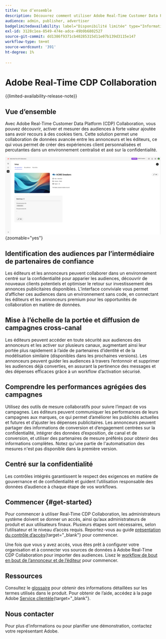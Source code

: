 ```yaml
---
title: Vue d’ensemble
description: Découvrez comment utiliser Adobe Real-Time Customer Data Platform (CDP) Collaboration pour découvrir, activer et mesurer des audiences à forte valeur ajoutée sans faire appel à des cookies tiers.
audience: admin, publisher, advertiser
badgelimitedavailability: label="Disponibilité limitée" type="Informative" url="https://helpx.adobe.com/legal/product-descriptions/real-time-customer-data-platform-collaboration.html newtab=true"
exl-id: 3128c1ea-8549-474e-adce-49b9b6802527
source-git-commit: dd1386f9371cb40285315d11e07b139d3115e147
workflow-type: tm+mt
source-wordcount: '391'
ht-degree: 1%

---
```


# Adobe Real-Time CDP Collaboration

{{limited-availability-release-note}}

## Vue d’ensemble

Avec Adobe Real-Time Customer Data Platform (CDP) Collaboration, vous pouvez découvrir, activer et mesurer des audiences à forte valeur ajoutée sans avoir recours à des cookies tiers. Cette solution permet une collaboration de données avancée entre les annonceurs et les éditeurs, ce qui vous permet de créer des expériences client personnalisées et percutantes dans un environnement centralisé et axé sur la confidentialité.

![Page d’accueil de Real-Time CDP Collaboration](/help/assets/overview/homepage.png){zoomable="yes"}

## Identification des audiences par l’intermédiaire de partenaires de confiance

Les éditeurs et les annonceurs peuvent collaborer dans un environnement centré sur la confidentialité pour apparier les audiences, découvrir de nouveaux clients potentiels et optimiser le retour sur investissement des annonces publicitaires disponibles. L’interface conviviale vous permet d’afficher ces audiences dans un environnement sans code, en connectant les éditeurs et les annonceurs premium pour les opportunités de collaboration en matière de données.

## Mise à l’échelle de la portée et diffusion de campagnes cross-canal

Les éditeurs peuvent accéder en toute sécurité aux audiences des annonceurs et les activer sur plusieurs canaux, augmentant ainsi leur portée plus rapidement à l’aide de partenaires d’identité et de la modélisation similaire (disponibles dans les prochaines versions). Les annonceurs peuvent guider les audiences à travers l’entonnoir et supprimer les audiences déjà converties, en assurant la pertinence des messages et des dépenses efficaces grâce à un workflow d’activation sécurisé.

## Comprendre les performances agrégées des campagnes

Utilisez des outils de mesure collaboratifs pour suivre l’impact de vos campagnes. Les éditeurs peuvent communiquer les performances de leurs campagnes aux marques, ce qui permet d’améliorer les publicités actuelles et futures et d’ajuster les dépenses publicitaires. Les annonceurs peuvent partager des informations de conversion et d’engagement centrées sur la confidentialité, intégrer des données d’exposition, de canal et de conversion, et utiliser des partenaires de mesure préférés pour obtenir des informations complètes. Notez qu&#39;une partie de l&#39;automatisation des mesures n&#39;est pas disponible dans la première version.

## Centré sur la confidentialité

Les contrôles intégrés garantissent le respect des exigences en matière de gouvernance et de confidentialité et guident l’utilisation responsable des données d’audience à chaque étape de vos workflows.

<!--

## Additional benefits

### Agnostic and interoperable

Bring in audiences from various sources such as Real-Time CDP, data warehouses (available in an upcoming release), and other partners, efficiently connecting your data collaboration application to other Adobe Experience Platform tools.

### Built-in reputation

Trusted by leading global brands, Adobe brings a strong foundation in identity, audience collaboration, and activation, offering closed-loop and marketer-friendly workflows for data collaboration.

-->

## Commencer {#get-started}

Pour commencer à utiliser Real-Time CDP Collaboration, les administrateurs système doivent se donner un accès, ainsi qu’aux administrateurs de produit et aux utilisateurs finaux. Plusieurs étapes sont nécessaires, selon l’utilisateur et le niveau d’accès requis. Reportez-vous au guide [présentation du contrôle d’accès](/help/guide/permissions/overview.md){target="_blank"} pour commencer.

Une fois que vous y avez accès, vous êtes prêt à configurer votre organisation et à connecter vos sources de données à Adobe Real-Time CDP Collaboration pour importer des audiences. Lisez le [workflow de bout en bout de l’annonceur et de l’éditeur](/help/guide/end-to-end-workflow.md) pour commencer.

<!-- Utilize the collaboration tools to compare and manage audiences effectively. Leverage real-time insights to inform your marketing strategies and deliver personalized customer experiences.  -->

## Ressources

Consultez le [glossaire](/help/guide/glossary.md) pour obtenir des informations détaillées sur les termes utilisés dans le produit. Pour obtenir de l’aide, accédez à la page Adobe [Service clientèle](https://experienceleague.adobe.com/home?lang=en&amp;support-tab=open-ticket#support){target="_blank"}.

## Nous contacter

Pour plus d’informations ou pour planifier une démonstration, contactez votre représentant Adobe.
